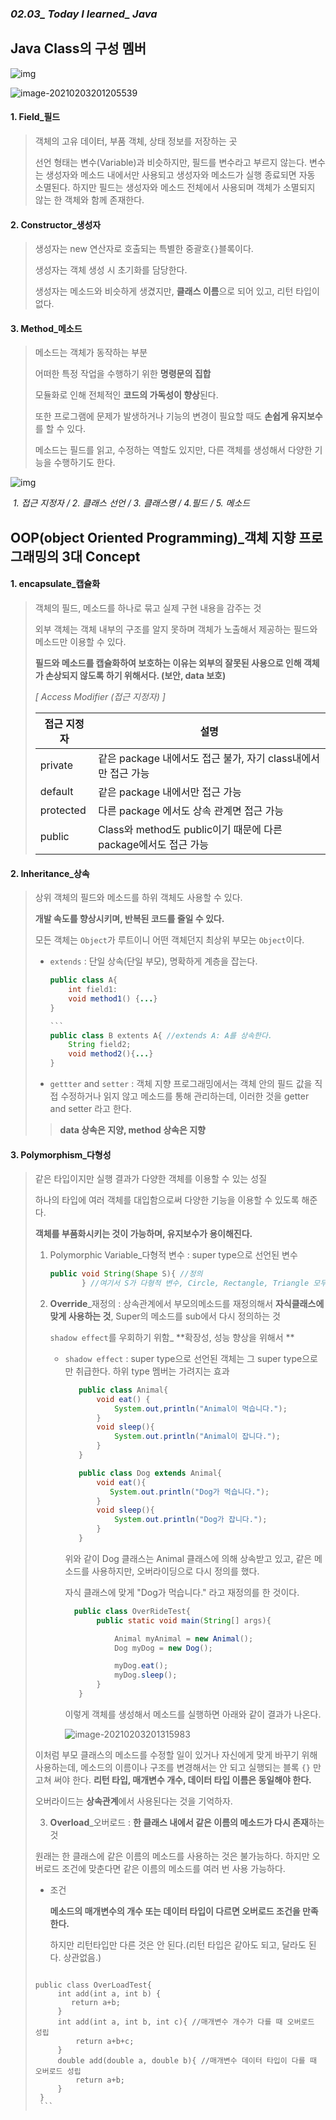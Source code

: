 ### *02.03_ Today I learned_ Java*

## Java Class의 구성 멤버

![img](https://search.pstatic.net/common/?src=http%3A%2F%2Fcafefiles.naver.net%2FMjAxNzA0MTdfMTk3%2FMDAxNDkyNDA2NzU5MDYy.ZGr03FmUfos1jle-U2ybpvL1pVSlwGfdkKD0OP5J9NEg.wZsiTqUL_uMMqSfngUeU1TZhvjQr6b8n0wGEclXFhRYg.PNG.gus9769%2FKakaoTalk_20170417_142032266.png&type=sc960_832)

![image-20210203201205539](https://lh3.googleusercontent.com/proxy/MI-J_rOmv0kEZNnxqOFy5ri5XHf0eCLF5gGUKNmluYTR1ZlNNgERdj6UlmQvBwt07T2ohTFqDrsNXJCsMriJGE-iDM7VgnCy4LmLNWiCo_EKWClLHUtjCleDWduZ2QyDnp7Wh484pIefObCz9WredUUGjst4BZszDXt5LfKez4cZUp8dxyHlTXolC1pg-bGAIDG22A8PpPaE_e3yuoRUxqJPiNk)

#### 1. Field_필드

> 객체의 고유 데이터, 부품 객체, 상태 정보를 저장하는 곳
>
> 선언 형태는 변수(Variable)과 비슷하지만, 필드를 변수라고 부르지 않는다. 변수는 생성자와 메소드 내에서만 사용되고 생성자와 메소드가 실행 종료되면 자동 소멸된다. 하지만 필드는 생성자와 메소드 전체에서 사용되며 객체가 소멸되지 않는 한 객체와 함께 존재한다.

#### 2. Constructor_생성자

> 생성자는 new 연산자로 호출되는 특별한 중괄호`{}`블록이다. 
>
> 생성자는 객체 생성 시 초기화를 담당한다. 
>
> 생성자는 메소드와 비슷하게 생겼지만, **클래스 이름**으로 되어 있고, 리턴 타입이 없다.

#### 3. Method_메소드

> 메소드는 객체가 동작하는 부분
>
> 어떠한 특정 작업을 수행하기 위한 **명령문의 집합**
>
> 모듈화로 인해 전체적인 **코드의 가독성이 향상**된다. 
>
> 또한 프로그램에 문제가 발생하거나 기능의 변경이 필요할 때도 **손쉽게 유지보수**를 할 수 있다.
>
> 메소드는 필드를 읽고, 수정하는 역할도 있지만, 다른 객체를 생성해서 다양한 기능을 수행하기도 한다.



![img](https://search.pstatic.net/common/?src=http%3A%2F%2Fblogfiles.naver.net%2FMjAyMDA1MDNfMjI3%2FMDAxNTg4NDY2MTY5MjE4.V2L4j6VUjPBx_pqVrn2ob8WSYQ0QPEEH4edqdFfmHBEg.rp62188oBqQiPWO-W4QcfRH83OADAFm4A95l530oV1sg.PNG.wnsghks1017%2F%25BC%25B3%25B8%25ED22222.png&type=sc960_832)

​																					*1. 접근 지정자 / 2. 클래스 선언 / 3. 클래스명 / 4.필드 / 5. 메소드*







## OOP(object Oriented Programming)_객체 지향 프로그래밍의 3대 Concept

#### 1. **encapsulate**_캡슐화

> 객체의 필드, 메소드를 하나로 묶고 실제 구현 내용을 감주는 것
>
> 외부 객체는 객체 내부의 구조를 알지 못하며 객체가 노출해서 제공하는 필드와 메소드만 이용할 수 있다.
>
> **필드와 메소드를 캡슐화하여 보호하는 이유는 외부의 잘못된 사용으로 인해 객체가 손상되지 않도록 하기 위해서다. (보안, data 보호)**
>
> *[ Access Modifier (접근 지정자) ]*
>
> | 접근 지정자 | 설명                                                         |
> | ----------- | ------------------------------------------------------------ |
> | private     | 같은 package 내에서도 접근 불가, 자기 class내에서만 접근 가능 |
> | default     | 같은 package 내에서만 접근 가능                              |
> | protected   | 다른 package 에서도 상속 관계면 접근 가능                    |
> | public      | Class와 method도 public이기 때문에 다른 package에서도 접근 가능 |



#### 2. Inheritance_상속

> 상위 객체의 필드와 메소드를 하위 객체도 사용할 수 있다. 
>
> **개발 속도를 향상시키며, 반복된 코드를 줄일 수 있다.**
>
> 모든 객체는 `Object`가 루트이니 어떤 객체던지 최상위 부모는 `Object`이다.
>
> * `extends` : 단일 상속(단일 부모), 명확하게 계층을 잡는다.
>
>   ```java
>   public class A{
>       int field1:
>       void method1() {...}
>   }
>   
>   ​```
>   public class B extents A{ //extends A: A를 상속한다.
>       String field2;
>       void method2(){...}
>   }    
>   ```
>
>   
>
> * `gettter` and `setter` : 객체 지향 프로그래밍에서는 객체 안의 필드 값을 직접 수정하거나 읽지 않고 메소드를 통해 관리하는데, 이러한 것을  getter and setter 라고 한다.
>
> > **data 상속은 지양, method 상속은 지향**



#### 3. Polymorphism_다형성

> 같은 타입이지만 실행 결과가 다양한 객체를 이용할 수 있는 성질
>
> 하나의 타입에 여러 객체를 대입함으로써 다양한 기능을 이용할 수 있도록 해준다.
>
> **객체를 부품화시키는 것이 가능하며, 유지보수가 용이해진다.**
>
> 1. Polymorphic Variable_다형적 변수 :  super type으로 선언된 변수
>
>    ```java
>    public void String(Shape S){ //정의
>           } //여기서 S가 다형적 변수, Circle, Rectangle, Triangle 모두 shape의 하위 객체를 가리키는 변수
>    ```
>  2. **Override**_재정의 : 상속관계에서 부모의메소드를 재정의해서 **자식클래스에 맞게 사용하는 것**, Super의 메소드를 sub에서 다시 정의하는 것
>
>     `shadow effect`를 우회하기 위함_ **확장성, 성능 향상을 위해서 **
>
>     * `shadow effect` : super type으로 선언된 객체는 그 super type으로만 취급한다. 하위 type 멤버는 가려지는 효과
>
>       ```java
>          public class Animal{
>              void eat() {
>                  System.out,println("Animal이 먹습니다.");
>              }
>              void sleep(){
>                  System.out.println("Animal이 잡니다.");
>              } 
>          }
>       ```
>
>       ```java
>          public class Dog extends Animal{
>              void eat(){
>                 System.out.println("Dog가 먹습니다.");
>              }
>              void sleep(){
>                  System.out.println("Dog가 잡니다.");
>              }
>          }
>       ```
>
>          위와 같이 Dog 클래스는 Animal 클래스에 의해 상속받고 있고, 같은 메소드를 사용하지만, 오버라이딩으로 다시 정의를 했다.
>
>          자식 클래스에 맞게 "Dog가 먹습니다." 라고 재정의를 한 것이다.
>
>       ```java
>         public class OverRideTest{
>              public static void main(String[] args){
>       
>                  Animal myAnimal = new Animal();
>                  Dog myDog = new Dog();
>       
>                  myDog.eat();
>                  myDog.sleep();
>              }
>          }
>       ```
>
>          이렇게 객체를 생성해서 메소드를 실행하면 아래와 같이 결과가 나온다.  
>
>          ![image-20210203201315983](https://postfiles.pstatic.net/MjAyMDA2MDRfMjMz/MDAxNTkxMjY3NTAzNjEw.rusWGOsdGQ09rkZbZ5ukQgUzywW0JAVP_G-fmFtzb-Eg.y9L7y7_GDY-tpzMWGI4sP-9XjtSDJPT107oaK82lnesg.PNG.wnsghks1017/%EC%98%A4%EB%B2%84%EB%9D%BC%EC%9D%B4%EB%93%9C_33.png?type=w773)	 
>
> 
>
>    이처럼 부모 클래스의 메소드를 수정할 일이 있거나 자신에게 맞게 바꾸기 위해 사용하는데, 메소드의 이름이나 구조를 변경해서는 안 되고 실행되는 블록 `{}` 만 고쳐 써야 한다. **리턴 타입, 매개변수 개수, 데이터 타입 이름은 동일해야 한다.**
>
>    오버라이드는 **상속관계**에서 사용된다는 것을 기억하자.
>
> 3.  **Overload**_오버로드 : **한 클래스 내에서 같은 이름의 메소드가 다시 존재**하는 것
>
>    원래는 한 클래스에 같은 이름의 메소드를 사용하는 것은 불가능하다. 하지만 오버로드 조건에 맞춘다면 같은 이름의 메소드를 여러 번 사용 가능하다.
>
>    * 조건
>
>      **메소드의 매개변수의 개수 또는 데이터 타입이 다르면 오버로드 조건을 만족한다.**
>
>      하지만 리턴타입만 다른 것은 안 된다.(리턴 타입은 같아도 되고, 달라도 된다. 상관없음.)
>
>      ```java
>     public class OverLoadTest{
>          int add(int a, int b) {
>             return a+b;        
>          }
>          int add(int a, int b, int c){ //매개변수 개수가 다를 때 오버로드 성립
>              return a+b+c;
>          }
>          double add(double a, double b){ //매개변수 데이터 타입이 다를 때 오버로드 성립
>              return a+b;
>          }
>      }
>      ```
